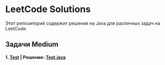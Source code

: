 # LeetCode Solutions

Этот репозиторий содержит решения на Java для различных задач на LeetCode.

## Задачи Medium

#### 1. [Test](Easy/src/README_TwoSum.md) | Решение: [Test.java](Easy/src/TwoSum.java)
 